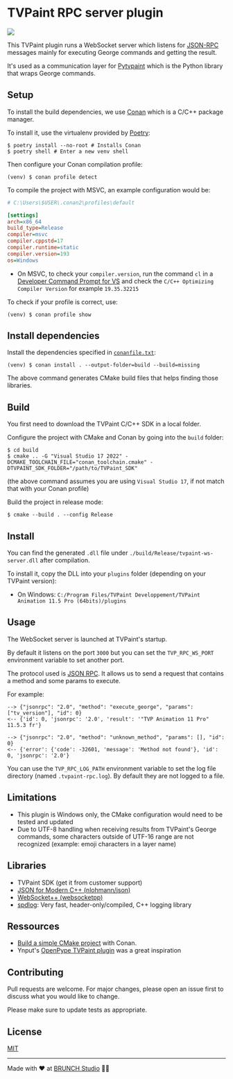 # TVPaint RPC server plugin

![](https://img.shields.io/github/license/brunchstudio/tvpaint-rpc)

This TVPaint plugin runs a WebSocket server which listens for [JSON-RPC](https://www.jsonrpc.org/) messages mainly for executing George commands and getting the result.

It's used as a communication layer for [Pytvpaint](https://github.com/brunchstudio/pytvpaint) which is the Python library that wraps George commands.

## Setup

To install the build dependencies, we use [Conan](https://conan.io/) which is a C/C++ package manager.

To install it, use the virtualenv provided by [Poetry](https://python-poetry.org/):

```shell
$ poetry install --no-root # Installs Conan
$ poetry shell # Enter a new venv shell
```

Then configure your Conan compilation profile:

```shell
(venv) $ conan profile detect
```

To compile the project with MSVC, an example configuration would be:

```ini
# C:\Users\$USER\.conan2\profiles\default

[settings]
arch=x86_64
build_type=Release
compiler=msvc
compiler.cppstd=17
compiler.runtime=static
compiler.version=193
os=Windows
```

- On MSVC, to check your `compiler.version`, run the command `cl` in a [Developer Command Prompt for VS](https://learn.microsoft.com/en-us/visualstudio/ide/reference/command-prompt-powershell?view=vs-2022) and check the `C/C++ Optimizing Compiler Version` for example `19.35.32215`

To check if your profile is correct, use:

```shell
(venv) $ conan profile show
```

## Install dependencies

Install the dependencies specified in [`conanfile.txt`](./conanfile.txt):

```shell
(venv) $ conan install . --output-folder=build --build=missing
```

The above command generates CMake build files that helps finding those libraries.

## Build

You first need to download the TVPaint C/C++ SDK in a local folder.

Configure the project with CMake and Conan by going into the `build` folder:

```shell
$ cd build
$ cmake .. -G "Visual Studio 17 2022" -DCMAKE_TOOLCHAIN_FILE="conan_toolchain.cmake" -DTVPAINT_SDK_FOLDER="/path/to/TVPaint_SDK"
```

(the above command assumes you are using `Visual Studio 17`, if not match that with your Conan profile)

Build the project in release mode:

```
$ cmake --build . --config Release
```

## Install

You can find the generated `.dll` file under `./build/Release/tvpaint-ws-server.dll` after compilation.

To install it, copy the DLL into your `plugins` folder (depending on your TVPaint version):

- On Windows: `C:/Program Files/TVPaint Developpement/TVPaint Animation 11.5 Pro (64bits)/plugins`

## Usage

The WebSocket server is launched at TVPaint's startup.

By default it listens on the port `3000` but you can set the `TVP_RPC_WS_PORT` environment variable to set another port.

The protocol used is [JSON RPC](https://www.jsonrpc.org/specification). It allows us to send a request that contains a method and some params to execute.

For example:

```
--> {"jsonrpc": "2.0", "method": "execute_george", "params": ["tv_version"], "id": 0}
<-- {'id': 0, 'jsonrpc': '2.0', 'result': '"TVP Animation 11 Pro" 11.5.3 fr'}

--> {"jsonrpc": "2.0", "method": "unknown_method", "params": [], "id": 0}
<-- {'error': {'code': -32601, 'message': 'Method not found'}, 'id': 0, 'jsonrpc': '2.0'}
```

You can use the `TVP_RPC_LOG_PATH` environment variable to set the log file directory (named `.tvpaint-rpc.log`). By default they are not logged to a file.

## Limitations

- This plugin is Windows only, the CMake configuration would need to be tested and updated
- Due to UTF-8 handling when receiving results from TVPaint's George commands, some characters outside of UTF-16 range are not recognized (example: emoji characters in a layer name)

## Libraries

- TVPaint SDK (get it from customer support)
- [JSON for Modern C++ (nlohmann/json)](https://json.nlohmann.me/)
- [WebSocket++ (websocketpp)](https://github.com/zaphoyd/websocketpp/)
- [spdlog](https://github.com/gabime/spdlog): Very fast, header-only/compiled, C++ logging library

## Ressources

- [Build a simple CMake project](https://docs.conan.io/2/tutorial/consuming_packages/build_simple_cmake_project.html) with Conan.
- Ynput's [OpenPype TVPaint plugin](https://github.com/ynput/OpenPype/tree/develop/openpype/hosts/tvpaint/tvpaint_plugin/plugin_code) was a great inspiration

## Contributing

Pull requests are welcome. For major changes, please open an issue first
to discuss what you would like to change.

Please make sure to update tests as appropriate.

## License

[MIT](./LICENSE.md)

<hr>

Made with ❤️ at [BRUNCH Studio](https://brunchstudio.tv/) 🥐🍳

